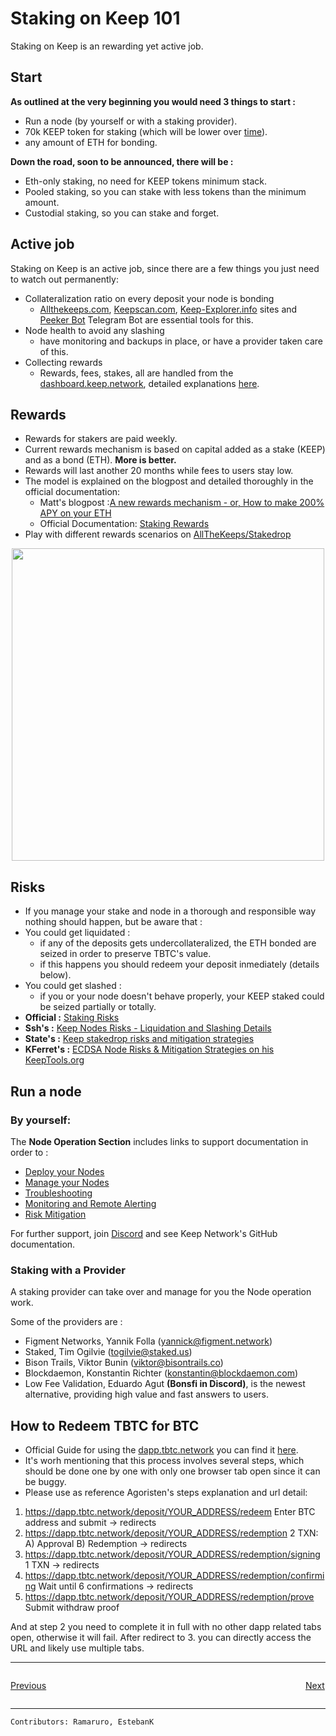 # Staking on Keep 101

Staking on Keep is an rewarding yet active job. 

## Start
**As outlined at the very beginning you would need 3 things to start :**
- Run a node (by yourself or with a staking provider).
- 70k KEEP token for staking (which will be lower over [time](https://staking.keep.network/about-staking/staking-economics#how-to-get-keep)).
- any amount of ETH for bonding.


**Down the road, soon to be announced, there will be :**
- Eth-only staking, no need for KEEP tokens minimum stack.
- Pooled staking, so you can stake with less tokens than the minimum amount.
- Custodial staking, so you can stake and forget.

## Active job
Staking on Keep is an active job, since there are a few things you just need to watch out permanently:

- Collateralization ratio on every deposit your node is bonding
   - [Allthekeeps.com](https://allthekeeps.com/), [Keepscan.com](https://keepscan.com/), [Keep-Explorer.info](https://keep-explorer.info/) sites and [Peeker Bot](https://t.me/keep_peeker_bot) Telegram Bot are essential tools for this.
- Node health to avoid any slashing
   - have monitoring and backups in place, or have a provider taken care of this.
- Collecting rewards
   - Rewards, fees, stakes, all are handled from the [dashboard.keep.network](https://dashboard.keep.network/overview), detailed explanations [here](https://staking.keep.network/token-dashboard/delegate-stake).

## Rewards
- Rewards for stakers are paid weekly.
- Current rewards mechanism is based on capital added as a stake (KEEP) and as a bond (ETH). **More is better.**
- Rewards will last another 20 months while fees to users stay low.
- The model is explained on the blogpost and detailed thoroughly in the official documentation:
   - Matt's blogpost :[A new rewards mechanism - 
or, How to make 200% APY on your ETH](https://blog.keep.network/a-new-rewards-mechanism-deef3412c3e1)
   - Official Documentation: [Staking Rewards](https://staking.keep.network/about-staking/staking-economics)
 - Play with different rewards scenarios on [AllTheKeeps/Stakedrop](https://allthekeeps.com/stakedrop)
 
 <p align="center">
  <img width="500" src="https://user-images.githubusercontent.com/73607532/103181539-c3a02c00-4880-11eb-818c-50db877841ac.png">
</p>

   


## Risks
- If you manage your stake and node in a thorough and responsible way nothing should happen, but be aware that :
- You could get liquidated :
   - if any of the deposits gets undercollateralized, the ETH bonded are seized in order to preserve TBTC's value.
   - if this happens you should redeem your deposit inmediately (details below).
- You could get slashed :
   - if you or your node doesn't behave properly, your KEEP staked could be seized partially or totally.
- **Official :** [Staking Risks](https://staking.keep.network/about-staking/staking-risks)
- **Ssh's :** [Keep Nodes Risks - Liquidation and Slashing Details](https://hackmd.io/@protocollayer/BkUBl7zIw)
- **State's :** [Keep stakedrop risks and mitigation strategies](https://hackmd.io/@LayerState/KeepStakedropRisks)
- **KFerret's :** [ECDSA Node Risks & Mitigation Strategies on his KeepTools.org](https://keeptools.org/staking/ecdsa-risks)


## Run a node
### By yourself: 
The **Node Operation Section** includes links to support documentation in order to :

- [Deploy your Nodes](Node-Operation/deploy.md)
- [Manage your Nodes](Node-Operation/manage.md)
- [Troubleshooting](Node-Operation/troubleshooting.md)
- [Monitoring and Remote Alerting](Node-Operation/monitoring.md)
- [Risk Mitigation](Node-Operation/risks.md)

For further support, join [Discord](https://discord.gg/Dkhc5t8XXD) and see Keep Network's GitHub documentation.

### Staking with a Provider
A staking provider can take over and manage for you the Node operation work. 

Some of the providers are :
- Figment Networks, Yannik Folla (yannick@figment.network) 
- Staked, Tim Ogilvie (togilvie@staked.us)
- Bison Trails, Viktor Bunin (viktor@bisontrails.co)
- Blockdaemon, Konstantin Richter (konstantin@blockdaemon.com)
- Low Fee Validation, Eduardo Agut **(Bonsfi in Discord)**, is the newest alternative, providing high value and fast answers to users.

## How to Redeem TBTC for BTC
- Official Guide for using the [dapp.tbtc.network](https://dapp.tbtc.network/) you can find it [here](https://tbtc.network/developers/how-to-use-the-tbtc-dapp/).
- It's worh mentioning that this process involves several steps, which should be done one by one with only one browser tab open since it can be buggy.
- Please use as reference Agoristen's steps explanation and url detail:

1. https://dapp.tbtc.network/deposit/YOUR_ADDRESS/redeem    Enter BTC address and submit -> redirects
2. https://dapp.tbtc.network/deposit/YOUR_ADDRESS/redemption    2 TXN: A) Approval B) Redemption -> redirects
3. https://dapp.tbtc.network/deposit/YOUR_ADDRESS/redemption/signing    1 TXN -> redirects
4. https://dapp.tbtc.network/deposit/YOUR_ADDRESS/redemption/confirming    Wait until 6 confirmations -> redirects
5. https://dapp.tbtc.network/deposit/YOUR_ADDRESS/redemption/prove    Submit withdraw proof

And at step 2 you need to complete it in full with no other dapp related tabs open, otherwise it will fail. After redirect to 3. you can directly access the URL and likely use multiple tabs.

---
<p style="text-align: left; width:49%; display: inline-block;"><a href="/#/comparison/comparesimilar">Previous</a></p>
<p style="text-align: right; width:50%;  display: inline-block;"><a href="/#/Node-Operation/intro-operation">Next</a></p>

---

`Contributors: Ramaruro, EstebanK`
